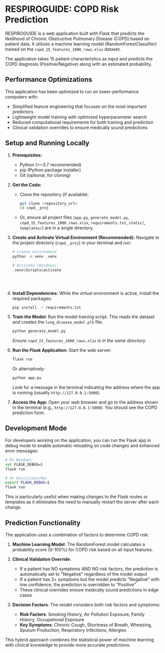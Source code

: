 # RESPIROGUIDE: COPD Risk Prediction

RESPIROGUIDE is a web application built with Flask that predicts the likelihood of Chronic Obstructive Pulmonary Disease (COPD) based on patient data. It utilizes a machine learning model (RandomForestClassifier) trained on the `copd_15_features_1000_rows.xlsx` dataset.

The application takes 15 patient characteristics as input and predicts the COPD diagnosis (Positive/Negative) along with an estimated probability.

## Performance Optimizations

This application has been optimized to run on lower-performance computers with:
- Simplified feature engineering that focuses on the most important predictors
- Lightweight model training with optimized hyperparameter search
- Reduced computational requirements for both training and prediction
- Clinical validation overrides to ensure medically sound predictions

## Setup and Running Locally

1.  **Prerequisites:**
    *   Python (>=3.7 recommended)
    *   pip (Python package installer)
    *   Git (optional, for cloning)

2.  **Get the Code:**
    *   Clone the repository (if available):
        ```bash
        git clone <repository_url>
        cd copd__proj 
        ```
    *   Or, ensure all project files (`app.py`, `generate_model.py`, `copd_15_features_1000_rows.xlsx`, `requirements.txt`, `static/`, `templates/`) are in a single directory.

3.  **Create and Activate Virtual Environment (Recommended):**
    Navigate to the project directory (`copd__proj`) in your terminal and run:
    ```bash
    # Create environment
    python -m venv .venv
    
    # Activate (Windows)
    .venv\Scripts\activate
    
  
  

4.  **Install Dependencies:**
    While the virtual environment is active, install the required packages:
    ```bash
    pip install -r requirements.txt
    ```

5.  **Train the Model:**
    Run the model training script. This reads the dataset and creates the `lung_disease_model.plk` file:
    ```bash
    python generate_model.py
    ```
    *Ensure `copd_15_features_1000_rows.xlsx` is in the same directory.* 

6.  **Run the Flask Application:**
    Start the web server:
    ```bash
    flask run
    ```
    Or alternatively:
    ```bash
    python app.py
    ```
    Look for a message in the terminal indicating the address where the app is running (usually `http://127.0.0.1:5000`).

7.  **Access the App:**
    Open your web browser and go to the address shown in the terminal (e.g., `http://127.0.0.1:5000`). You should see the COPD prediction form.

## Development Mode

For developers working on the application, you can run the Flask app in debug mode to enable automatic reloading on code changes and enhanced error messages:

```bash
# On Windows
set FLASK_DEBUG=1
flask run

# On Unix/Linux/Mac
export FLASK_DEBUG=1
flask run
```

This is particularly useful when making changes to the Flask routes or templates as it eliminates the need to manually restart the server after each change.

## Prediction Functionality

The application uses a combination of factors to determine COPD risk:

1. **Machine Learning Model**: The RandomForest model calculates a probability score (0-100%) for COPD risk based on all input features.

2. **Clinical Validation Override**: 
   - If a patient has NO symptoms AND NO risk factors, the prediction is automatically set to "Negative" regardless of the model output
   - If a patient has 3+ symptoms but the model predicts "Negative" with low confidence, the prediction is overridden to "Positive"
   - These clinical overrides ensure medically sound predictions in edge cases

3. **Decision Factors**: The model considers both risk factors and symptoms:
   - **Risk Factors**: Smoking History, Air Pollution Exposure, Family History, Occupational Exposure
   - **Key Symptoms**: Chronic Cough, Shortness of Breath, Wheezing, Sputum Production, Respiratory Infections, Allergies

This hybrid approach combines the statistical power of machine learning with clinical knowledge to provide more accurate predictions.

